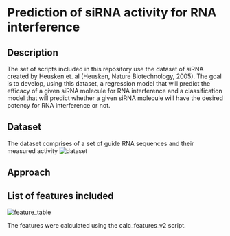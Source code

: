 # Prediction of siRNA activity for RNA interference

## Description
The set of scripts included in this repository use the dataset of siRNA created by Heusken et. al (Heusken, Nature Biotechnology, 2005).
The goal is to develop, using this dataset, a regression model that will predict the efficacy of a given siRNA molecule for RNA interference and a classification model that will predict whether a given siRNA molecule will have the desired potency for RNA interference or not.

## Dataset
The dataset comprises of a set of guide RNA sequences and their measured activity
![dataset](https://user-images.githubusercontent.com/6353495/63659005-dda59800-c77c-11e9-9494-6d907d832a5b.png)

## Approach



## List of features included
![feature_table](https://user-images.githubusercontent.com/6353495/63658806-7f2bea00-c77b-11e9-8ed0-63ceca92e029.png)

The features were calculated using the calc_features_v2 script.


